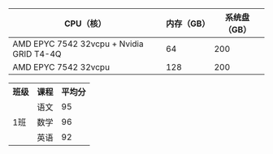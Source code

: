 | CPU（核） | 内存（GB） | 系统盘（GB） |
|-----|-----|-----------|
| AMD EPYC 7542 32vcpu + Nvidia GRID T4-4Q | 64 | 200 |
| AMD EPYC 7542 32vcpu | 128 | 200 |

<table>
    <tr>
        <th>班级</th><th>课程</th><th>平均分</th>
    </tr>
    <tr>
        <td rowspan="3">1班</td><td>语文</td><td>95</td>
    </tr>
    <tr>
        <td>数学</td><td>96</td>
    </tr>
    <tr>
        <td>英语</td><td>92</td>
    </tr>
</table>
